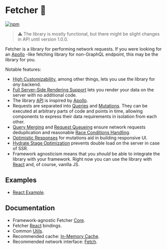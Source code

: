 # Fetcher 🌌

[![npm](https://img.shields.io/npm/v/react-fetching-hooks)](https://www.npmjs.com/package/react-fetching-hooks)

> ⚠ The library is mostly functional, but there might be slight changes in API until version 1.0.0.

Fetcher is a library for performing network requests. If you were looking for an [Apollo](https://www.apollographql.com/) -like fetching library for non-GraphQL endpoint, this may be the library for you.

Notable features:

-   [High Customizability](packages/core#high-customizability), among other things, lets you use the library for _any_ backend.
-   [Full Server-Side Rendering Support](packages/core#full-server-side-rendering-support) lets you render your data on the server with no additional code.
-   The library [API](packages/core#public-api) is inspired by [Apollo](https://www.apollographql.com/).
-   Requests are separated into [Queries](packages/core#queries) and [Mutations](packages/core#mutations). They can be executed at arbitrary parts of code and points in time, allowing components to express their data requirements in isolation from each other.
-   [Query Merging](packages/core#query-merging) and [Request Queueing](packages/core#request-queueing) ensure network requests deduplication and reasonable [Race Conditions Handling](packages/core#race-conditions-handling).
-   [Optimistic Responses](packages/core#optimistic-responses) for mutations aid in building responsive UI.
-   [Hydrate Stage Optimization](packages/core#hydrate-stage-optimization) prevents double load on the server in case of SSR.
-   Framework agnosticism means that you _should_ be able to integrate the library with your framework. Right now you can use the library with [React](packages/react) and, of course, vanilla JS.

## Examples

-   [React Example](packages/react-example).

## Documentation

-   Framework-agnostic Fetcher [Core](packages/core).
-   Fetcher [React](packages/react) bindings.
-   Common [Utils](packages/utils).
-   Recommended cache: [In-Memory Cache](packages/in-memory-cache).
-   Recommended network interface: [Fetch](packages/fetch).
